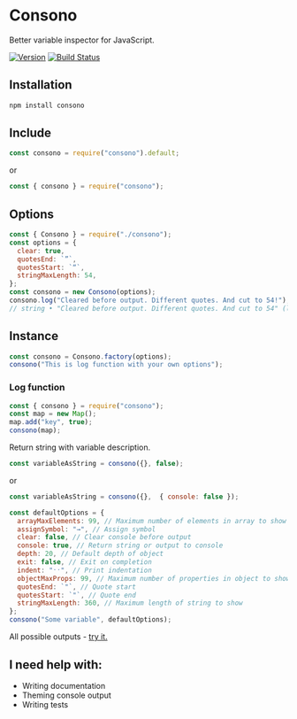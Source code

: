 Consono
===========

Better variable inspector for JavaScript.

[![Version](http://img.shields.io/npm/v/consono.svg)](https://www.npmjs.org/package/consono)
[![Build Status](https://travis-ci.org/r37r0m0d3l/consono.svg?branch=master)](https://travis-ci.org/r37r0m0d3l/consono)

## Installation

```bash
npm install consono
```
## Include

```js
const consono = require("consono").default;
```

or

```js
const { consono } = require("consono");
```

## Options

```js
const { Consono } = require("./consono");
const options = {
  clear: true,
  quotesEnd: `”`,
  quotesStart: `“`,
  stringMaxLength: 54,
};
const consono = new Consono(options);
consono.log("Cleared before output. Different quotes. And cut to 54!");
// string • "Cleared before output. Different quotes. And cut to 54" (length=55, shown=54)
```

## Instance

```js
const consono = Consono.factory(options);
consono("This is log function with your own options");
```

### Log function

```js
const { consono } = require("consono");
const map = new Map();
map.add("key", true);
consono(map);
```

Return string with variable description.

```js
const variableAsString = consono({}, false);
```

or

```js
const variableAsString = consono({},  { console: false });
```

```js
const defaultOptions = {
  arrayMaxElements: 99, // Maximum number of elements in array to show
  assignSymbol: "→", // Assign symbol
  clear: false, // Clear console before output
  console: true, // Return string or output to console
  depth: 20, // Default depth of object
  exit: false, // Exit on completion
  indent: "ˑˑ", // Print indentation
  objectMaxProps: 99, // Maximum number of properties in object to show
  quotesEnd: `"`, // Quote start
  quotesStart: `"`, // Quote end
  stringMaxLength: 360, // Maximum length of string to show
};
consono("Some variable", defaultOptions);
```

All possible outputs - [try it.](https://npm.runkit.com/consono)

## I need help with:

* Writing documentation
* Theming console output
* Writing tests